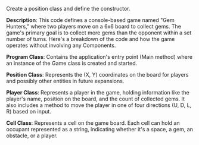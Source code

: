 Create a position class and define the constructor.

**Description**:
This code defines a console-based game named "Gem Hunters," where two players move on a 6x6 board to collect gems. The game's primary goal is to collect more gems than the opponent within a set number of turns. Here's a breakdown of the code and how the game operates without involving any Components.

**Program Class**:
Contains the application's entry point (Main method) where an instance of the Game class is created and started.

**Position Class**: 
Represents the (X, Y) coordinates on the board for players and possibly other entities in future expansions.

**Player Class**:
Represents a player in the game, holding information like the player's name, position on the board, and the count of collected gems. It also includes a method to move the player in one of four directions (U, D, L, R) based on input.

**Cell Class**:
Represents a cell on the game board. Each cell can hold an occupant represented as a string, indicating whether it's a space, a gem, an obstacle, or a player.

